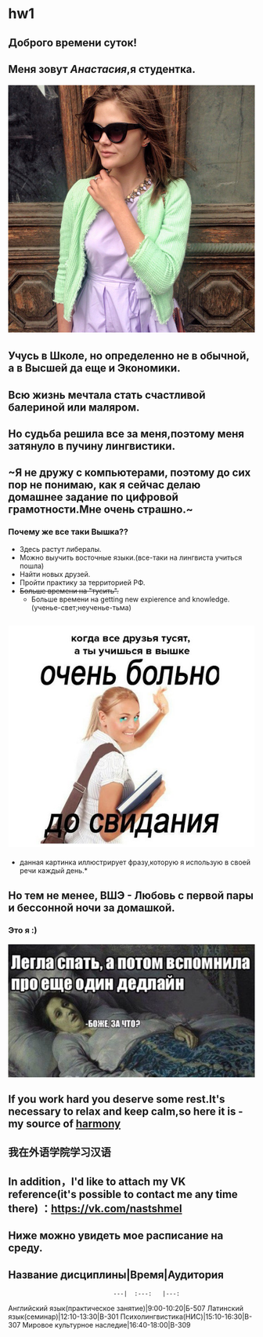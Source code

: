 # hw1
## Доброго времени суток!
## Меня зовут *Анастасия*,я студентка. 
###### ![](https://github.com/anastasiagoryaynova/hw1/blob/master/1nfxgHzEipY.jpg)
## Учусь в Школе, но определенно не в обычной, а в Высшей да еще и Экономики.
## Всю жизнь мечтала стать счастливой балериной или маляром.
## Но судьба решила все за меня,поэтому меня затянуло в пучину лингвистики.
## ~Я не дружу с компьютерами, поэтому до сих пор не понимаю, как я сейчас делаю домашнее задание по цифровой грамотности.Мне очень страшно.~
### Почему же все таки Вышка??
+ Здесь растут либералы.
+ Можно выучить восточные языки.(все-таки на лингвиста учиться пошла)
+ Найти новых друзей.
+ Пройти практику за территорией РФ.
+ ~~Больше времени на "тусить".~~
  - Больше времени на getting new expierence and knowledge.(ученье-свет;неученье-тьма)
## ![](https://github.com/anastasiagoryaynova/hw1/blob/master/U2Vtscclz6A.jpg)
* данная картинка иллюстрирует фразу,которую я использую в своей речи каждый день.*
## Но тем не менее, ВШЭ - Любовь с первой пары и бессонной ночи за домашкой.
### Это я :)
#### ![](https://github.com/anastasiagoryaynova/hw1/blob/master/-060Egdx2Tc.jpg)
## If you work hard you deserve some rest.It's necessary to relax and keep calm,so here it is - my source of [harmony](https://www.instagram.com/katina_maree/)
## 我在外语学院学习汉语
## In addition，I'd like to attach my VK reference(it's possible to contact me any time there) ：<https://vk.com/nastshmel>
## Ниже можно увидеть мое расписание на среду. 
## Название дисциплины|Время|Аудитория
                                  ---|  :---:   |---:
Английский язык(практическое занятие)|9:00-10:20|Б-507
Латинский язык(семинар)|12:10-13:30|B-301
Психолингвистика(НИС)|15:10-16:30|B-307
Мировое культурное наследие|16:40-18:00|B-309
